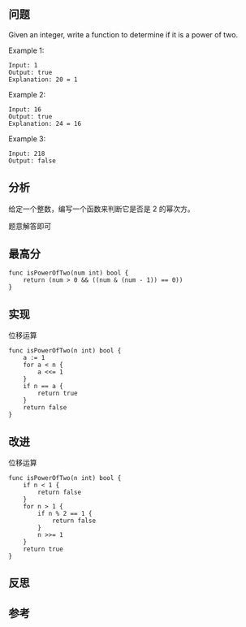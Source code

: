 ## 问题
Given an integer, write a function to determine if it is a power of two.

Example 1:
```
Input: 1
Output: true 
Explanation: 20 = 1
```

Example 2:
```
Input: 16
Output: true
Explanation: 24 = 16
```

Example 3:
```
Input: 218
Output: false
```

## 分析
给定一个整数，编写一个函数来判断它是否是 2 的幂次方。

题意解答即可

## 最高分
```golang
func isPowerOfTwo(num int) bool {
	return (num > 0 && ((num & (num - 1)) == 0))
}
```

## 实现
位移运算
```golang
func isPowerOfTwo(n int) bool {
	a := 1
	for a < n {
		a <<= 1
	}
	if n == a {
		return true
	}
	return false
}
```

## 改进
位移运算
```golang
func isPowerOfTwo(n int) bool {
	if n < 1 {
		return false
	}
	for n > 1 {
		if n % 2 == 1 {
			return false
		}
		n >>= 1
	}
	return true
}
```

## 反思

## 参考